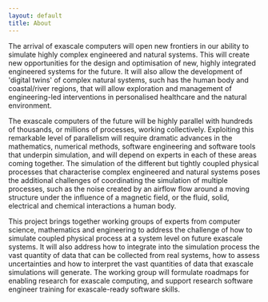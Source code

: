 ```yaml
---
layout: default
title: About
---
```


The arrival of exascale computers will open new frontiers in our ability to simulate highly complex engineered and natural systems. This will create new opportunities for the design and optimisation of new, highly integrated engineered systems for the future. It will also allow the development of 'digital twins' of complex natural systems, such has the human body and coastal/river regions, that will allow exploration and management of engineering-led interventions in personalised healthcare and the natural environment.

The exascale computers of the future will be highly parallel with hundreds of thousands, or millions of processes, working collectively. Exploiting this remarkable level of parallelism will require dramatic advances in the mathematics, numerical methods, software engineering and software tools that underpin simulation, and will depend on experts in each of these areas coming together. The simulation of the different but tightly coupled physical processes that characterise complex engineered and natural systems poses the additional challenges of coordinating the simulation of multiple processes, such as the noise created by an airflow flow around a moving structure under the influence of a magnetic field, or the fluid, solid, electrical and chemical interactions a human body.

This project brings together working groups of experts from computer science, mathematics and engineering to address the challenge of how to simulate coupled physical process at a system level on future exascale systems. It will also address how to integrate into the simulation process the vast quantity of data that can be collected from real systems, how to assess uncertainties and how to interpret the vast quantities of data that exascale simulations will generate. The working group will formulate roadmaps for enabling research for exascale computing, and support research software engineer training for exascale-ready software skills.
